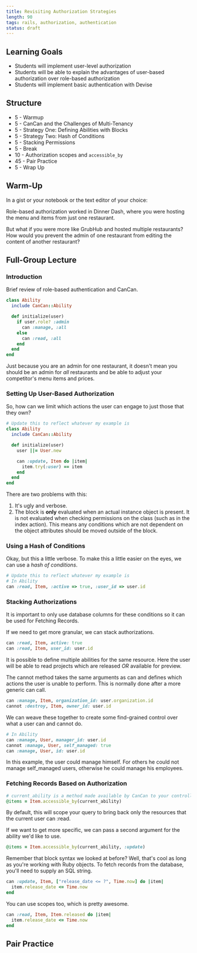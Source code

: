 ```yaml
---
title: Revisiting Authorization Strategies
length: 90
tags: rails, authorization, authentication
status: draft
---
```


## Learning Goals

* Students will implement user-level authorization
* Students will be able to explain the advantages of user-based authorization over role-based authorization
* Students will implement basic authentication with Devise

## Structure

* 5 - Warmup
* 5 - CanCan and the Challenges of Multi-Tenancy
* 5 - Strategy One: Defining Abilities with Blocks
* 5 - Strategy Two: Hash of Conditions
* 5 - Stacking Permissions
* 5 - Break
* 10 - Authorization scopes and `accessible_by`
* 45 - Pair Practice
* 5 - Wrap Up

## Warm-Up

In a gist or your notebook or the text editor of your choice:

Role-based authorization worked in Dinner Dash, where you were hosting the menu and items from just one restaurant.

But what if you were more like GrubHub and hosted multiple restaurants? How would you prevent the admin of one restaurant from editing the content of another restaurant?

## Full-Group Lecture

### Introduction

Brief review of role-based authentication and CanCan.

```rb
class Ability  
  include CanCan::Ability  

  def initialize(user)  
    if user.role? :admin  
      can :manage, :all  
    else  
      can :read, :all  
    end  
  end  
end
```

Just because you are an admin for one restaurant, it doesn't mean you should be an admin for *all* restaurants and be able to adjust your competitor's menu items and prices.

### Setting Up User-Based Authorization

So, how can we limit which actions the user can engage to just those that they own?

```rb
# Update this to reflect whatever my example is
class Ability  
  include CanCan::Ability  

  def initialize(user)  
    user ||= User.new  

    can :update, Item do |item|  
      item.try(:user) == item
    end
  end  
end
```

There are two problems with this:

1. It's ugly and verbose.
2. The block is **only** evaluated when an actual instance object is present. It is not evaluated when checking permissions on the class (such as in the index action). This means any conditions which are not dependent on the object attributes should be moved outside of the block.

### Using a Hash of Conditions

Okay, but this a little verbose. To make this a little easier on the eyes, we can use a _hash of conditions_.

```rb
# Update this to reflect whatever my example is
# In Ability
can :read, Item, :active => true, :user_id => user.id
```

### Stacking Authorizations

It is important to only use database columns for these conditions so it can be used for Fetching Records.

If we need to get more granular, we can stack authorizations.

```rb
can :read, Item, active: true
can :read, Item, user_id: user.id
```

It is possible to define multiple abilities for the same resource. Here the user will be able to read projects which are released _OR_ available for preview.

The cannot method takes the same arguments as can and defines which actions the user is unable to perform. This is normally done after a more generic can call.

```rb
can :manage, Item, organization_id: user.organization.id
cannot :destroy, Item, owner_id: user.id
```

We can weave these together to create some find-grained control over what a user can and cannot do.

```rb
# In Ability
can :manage, User, manager_id: user.id
cannot :manage, User, self_managed: true
can :manage, User, id: user.id
```

In this example, the user could manage himself. For others he could not manage self_managed users, otherwise he could manage his employees.

### Fetching Records Based on Authorization

```rb
# current_ability is a method made available by CanCan to your controllers extending ActionController::Base
@items = Item.accessible_by(current_ability)
```

By default, this will scope your query to bring back only the resources that the current user can :read.

If we want to get more specific, we can pass a second argument for the ability we'd like to use.

```rb
@items = Item.accessible_by(current_ability, :update)
```

Remember that block syntax we looked at before? Well, that's cool as long as you're working with Ruby objects. To fetch records from the database, you'll need to supply an SQL string.

```rb
can :update, Item, ["release_date <= ?", Time.now] do |item|
  item.release_date <= Time.now
end
```

You can use scopes too, which is pretty awesome.

```rb
can :read, Item, Item.released do |item|
  item.release_date <= Time.now
end
```

## Pair Practice

<!-- Fill me out -->
